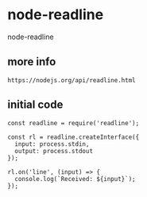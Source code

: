 # node-readline
node-readline

## more info 

```
https://nodejs.org/api/readline.html
```

## initial code

```
const readline = require('readline');

const rl = readline.createInterface({
  input: process.stdin,
  output: process.stdout
});

rl.on('line', (input) => {
  console.log(`Received: ${input}`);
});
```

